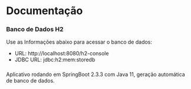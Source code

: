 # Documentação

### Banco de Dados H2
Use as Informações abaixo para acessar o banco de dados:

* URL: http://localhost:8080/h2-console
* JDBC URL: jdbc:h2:mem:storedb

### 

Aplicativo rodando em SpringBoot 2.3.3 com Java 11, geração automática de banco de dados. 

